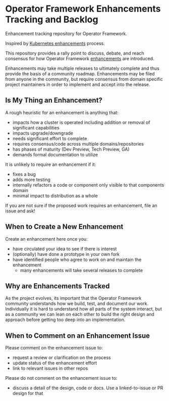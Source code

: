 # Operator Framework Enhancements Tracking and Backlog

Enhancement tracking repository for Operator Framework.

Inspired by [Kubernetes
enhancements](https://github.com/kubernetes/enhancements) process.

This repository provides a rally point to discuss, debate, and reach consensus
for how Operator Framework [enhancements](./enhancements) are introduced.  

Enhancements may take multiple releases to ultimately complete and thus provide
the basis of a community roadmap.  Enhancements may be filed from anyone in the
community, but require consensus from domain specific project maintainers in
order to implement and accept into the release.

## Is My Thing an Enhancement?

A rough heuristic for an enhancement is anything that:

- impacts how a cluster is operated including addition or removal of significant
  capabilities
- impacts upgrade/downgrade 
- needs significant effort to complete
- requires consensus/code across multiple domains/repositories
- has phases of maturity (Dev Preview, Tech Preview, GA)
- demands formal documentation to utilize

It is unlikely to require an enhancement if it:

- fixes a bug
- adds more testing
- internally refactors a code or component only visible to that components
  domain
- minimal impact to distribution as a whole

If you are not sure if the proposed work requires an enhancement, file an issue
and ask!

## When to Create a New Enhancement

Create an enhancement here once you:

- have circulated your idea to see if there is interest
- (optionally) have done a prototype in your own fork
- have identified people who agree to work on and maintain the enhancement
  - many enhancements will take several releases to complete  

## Why are Enhancements Tracked

As the project evolves, its important that the Operator Framework community understands how we
build, test, and document our work.  Individually it is hard to understand how
all parts of the system interact, but as a community we can lean on each other
to build the right design and approach before getting too deep into an
implementation.

## When to Comment on an Enhancement Issue

Please comment on the enhancement issue to:
- request a review or clarification on the process
- update status of the enhancement effort
- link to relevant issues in other repos

Please do not comment on the enhancement issue to:
- discuss a detail of the design, code or docs. Use a linked-to-issue or PR
  design for that
